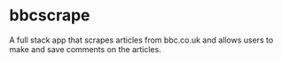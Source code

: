 # bbcscrape
A full stack app that scrapes articles from bbc.co.uk and allows users to make and save comments on the articles.
